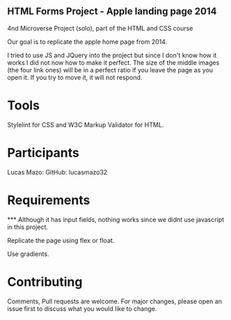 ## HTML Forms Project  - Apple landing page 2014

4nd Microverse Project (solo), part of the HTML and CSS course

Our goal is to replicate the apple home page from 2014.

I tried to use JS and JQuery into the project but since I don't know how it works I did not now how to make it perfect. The size of the middle images (the four link ones) will be in a perfect ratio if you leave the page as you open it. If you try to move it, it will not respond. 

# Tools

Stylelint for CSS and W3C Markup Validator for HTML.

# Participants

Lucas Mazo: 
    GitHub: lucasmazo32

# Requirements

*** Although it has input fields, nothing works since we didnt use javascript in this project.

Replicate the page using flex or float.

Use gradients.


# Contributing
Comments, Pull requests are welcome. For major changes, please open an issue first to discuss what you would like to change.